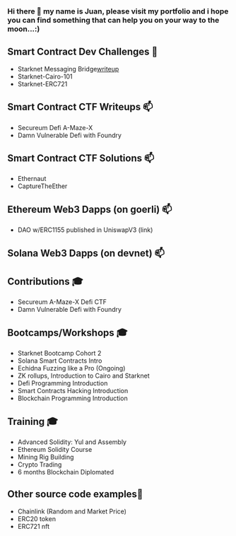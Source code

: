 ### Hi there 👋 my name is Juan, please visit my portfolio and i hope you can find something that can help you on your way to the moon...:)

## Smart Contract Dev Challenges 🔭 ##
- Starknet Messaging Bridge[writeup](https://github.com/devnet0x/Blockchain/tree/master/Cairo/starknet_messaging_bridge)
-	Starknet-Cairo-101
-	Starknet-ERC721

## Smart Contract CTF Writeups 📫 ##
-	Secureum Defi A-Maze-X
-	Damn Vulnerable Defi with Foundry

## Smart Contract CTF Solutions 📫 ##
-	Ethernaut
-	CaptureTheEther

## Ethereum Web3 Dapps (on goerli) 📫 ##
-	DAO w/ERC1155 published in UniswapV3 (link)

## Solana Web3 Dapps (on devnet) 📫 ##

## Contributions 🎓 ##

-	Secureum A-Maze-X Defi CTF
-	Damn Vulnerable Defi with Foundry

## Bootcamps/Workshops 🎓 ##

-	Starknet Bootcamp Cohort 2
-	Solana Smart Contracts Intro
-	Echidna Fuzzing like a Pro (Ongoing)
-	ZK rollups, Introduction to Cairo and Starknet
-	Defi Programming Introduction 
-	Smart Contracts Hacking Introduction
-	Blockchain Programming Introduction 

## Training 🎓 ##

-	Advanced Solidity: Yul and Assembly 
-	Ethereum Solidity Course
-	Mining Rig Building
-	Crypto Trading
- 6 months Blockchain Diplomated

## Other source code examples🔭 ##

-	Chainlink (Random and Market Price)
-	ERC20 token
-	ERC721 nft

<!--
**devnet0x/devnet0x** is a ✨ _special_ ✨ repository because its `README.md` (this file) appears on your GitHub profile.

Here are some ideas to get you started:

- 🔭 I’m currently working on ...
- 🌱 I’m currently learning ...
- 👯 I’m looking to collaborate on ...
- 🤔 I’m looking for help with ...
- 💬 Ask me about ...
- 📫 How to reach me: ...
- 😄 Pronouns: ...
- ⚡ Fun fact: ...
-->
